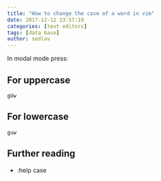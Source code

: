 ```yaml
---
title: "How to change the case of a word in vim"
date: 2017-12-12 23:57:19
categories: [text editors]
tags: [data base]
author: sedlav
---
```


In modal mode press:

## For uppercase

```
gUw
```

## For lowercase

```
guw
```

## Further reading

* :help case